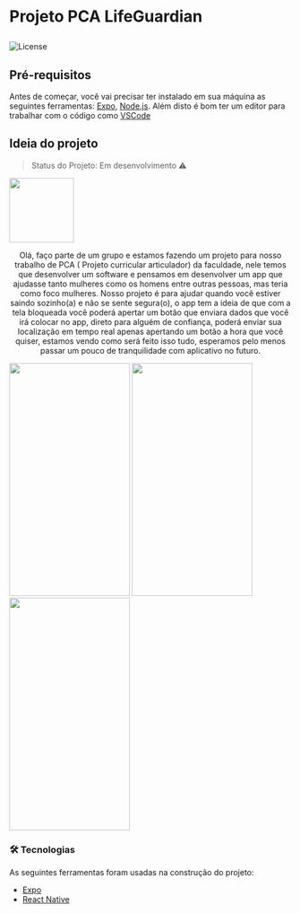 #  <p> Projeto PCA LifeGuardian </p>

<img alt="License" src="https://img.shields.io/badge/license-MIT-green">

## Pré-requisitos

Antes de começar, você vai precisar ter instalado em sua máquina as seguintes ferramentas:
[Expo](https://expo.io/), [Node.js](https://reactnative.dev/).
Além disto é bom ter um editor para trabalhar com o código como [VSCode](https://code.visualstudio.com/)

## Ideia do projeto 
> Status do Projeto: Em desenvolvimento :warning:

<img src="https://github.com/joaopver10/Projeto-PCA-LifeGuardian/blob/main/src/images/police.png" 
width=115  height= 115 align= "center">

<p align="center"> Olá, faço parte de um grupo e estamos fazendo um projeto para nosso trabalho de PCA ( Projeto curricular articulador) da faculdade, nele temos que desenvolver um software e pensamos em desenvolver um app que ajudasse tanto mulheres como os homens entre outras pessoas, mas teria como foco mulheres. Nosso projeto é para ajudar quando você estiver saindo sozinho(a) e não se sente segura(o), o app tem a ideia de que com a tela bloqueada você poderá apertar um botão que enviara dados que você irá colocar no app, direto para alguém de confiança, poderá enviar sua localização em tempo real  apenas apertando um botão a hora que você quiser, estamos vendo como será feito isso tudo, esperamos pelo menos passar um pouco de tranquilidade com aplicativo no futuro. </p>

<p> <img src="https://github.com/joaopver10/Projeto-PCA-LifeGuardian/blob/main/assets/print1.jpeg" width=215
    height= 415> 
    <img src="https://github.com/joaopver10/Projeto-PCA-LifeGuardian/blob/main/assets/print2.jpeg" width=215  height= 415>
    <img src="https://github.com/joaopver10/Projeto-PCA-LifeGuardian/blob/main/assets/print3.jpeg" width=215  height= 415>
</p>

### 🛠 Tecnologias

As seguintes ferramentas foram usadas na construção do projeto:

- [Expo](https://expo.io/)
- [React Native](https://reactnative.dev/)
